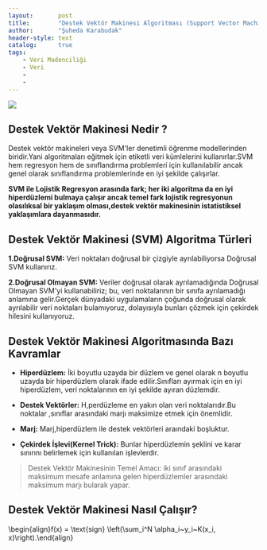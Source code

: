 ```yaml
---
layout:       post
title:        "Destek Vektör Makinesi Algoritması (Support Vector Machine)"
author:       "Şuheda Karabudak"
header-style: text
catalog:      true
tags:
    - Veri Madenciliği
    - Veri
    -
    - 
---
```


![](https://i0.wp.com/jeremykun.com/wp-content/uploads/2017/06/svm_solve_by_hand-e1496076457793.gif?resize=802%2C596&ssl=1)

Destek Vektör Makinesi Nedir ?
--
Destek vektör makineleri veya SVM'ler denetimli öğrenme modellerinden biridir.Yani algoritmaları eğitmek için etiketli veri kümlelerini kullanırlar.SVM hem regresyon hem de sınıflandırma problemleri için kullanılabilir ancak genel olarak sınıflandırma problemlerinde en iyi şekilde çalışırlar.

**SVM ile Lojistik Regresyon arasında fark; her iki algoritma da en iyi hiperdüzlemi bulmaya çalışır ancak temel fark lojistik regresyonun olasılıksal bir yaklaşım olması,destek vektör makinesinin istatistiksel yaklaşımlara dayanmasıdır.**


Destek Vektör Makinesi (SVM) Algoritma Türleri
--

**1.Doğrusal SVM:** Veri noktaları doğrusal bir çizgiyle ayrılabiliyorsa Doğrusal SVM kullanırız.

**2.Doğrusal Olmayan SVM:** Veriler doğrusal olarak ayrılamadığında Doğrusal Olmayan SVM'yi kullanabiliriz; bu, veri noktalarının bir sınıfa ayrılamadığı anlamına gelir.Gerçek dünyadaki uygulamaların çoğunda doğrusal olarak ayrılabilir veri noktaları bulamıyoruz, dolayısıyla bunları çözmek için çekirdek hilesini kullanıyoruz.


Destek Vektör Makinesi Algoritmasında Bazı Kavramlar
--

- **Hiperdüzlem:** İki boyutlu uzayda bir düzlem ve genel olarak n boyutlu uzayda bir hiperdüzlem olarak ifade edilir.Sınıfları ayırmak için en iyi hiperdüzlem, veri noktalarının en iyi şekilde ayıran düzlemdir.

- **Destek Vektörler:**  H,perdüzleme en yakın olan veri noktalarıdır.Bu noktalar ,sınıflar arasındaki marjı maksimize etmek için önemlidir.

- **Marj:** Marj,hiperdüzlem ile destek vektörleri araındaki boşluktur.

- **Çekirdek İşlevi(Kernel Trick):** Bunlar hiperdüzlemin şeklini ve karar sınırını belirlemek için kullanılan işlevlerdir.

> Destek Vektör Makinesinin Temel Amacı: iki sınıf arasındaki maksimum mesafe anlamına gelen hiperdüzlemler arasındaki maksimum marjı bularak yapar.


Destek Vektör Makinesi Nasıl Çalışır?
--

\begin{align}f(x) = \text{sign} \left(\sum_i^N \alpha_i~y_i~K(x_i, x)\right).\end{align}


